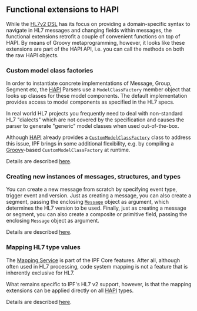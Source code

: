 ## Functional extensions to HAPI

While the [HL7v2 DSL] has its focus on providing a domain-specific syntax to navigate in HL7 messages and changing fields
within messages, the functional extensions retrofit a couple of convenient functions on top of HAPI.
By means of Groovy metaprogramming, however, it looks like these extensions are part of the HAPI API, i.e. you can call
the methods on both the raw HAPI objects.

### Custom model class factories

In order to instantiate concrete implementations of Message, Group, Segment etc, the [HAPI] Parsers use a `ModelClassFactory`
member object that looks up classes for these model components. The default implementation provides access to model components
as specified in the HL7 specs.

In real world HL7 projects you frequently need to deal with non-standard HL7 "dialects" which are not covered by the specification
and causes the parser to generate "generic" model classes when used out-of-the-box.

Although [HAPI] already provides a [`CustomModelClassFactory`](http://hl7api.sourceforge.net/base/apidocs/ca/uhn/hl7v2/parser/CustomModelClassFactory.html)
class to address this issue, IPF brings in some additional
flexibility, e.g. by compiling a [Groovy]-based `CustomModelClassFactory` at runtime.

Details are described [here][hl7v2cmcf].


### Creating new instances of messages, structures, and types

You can create a new message from scratch by specifying event type, trigger event and version.
Just as creating a message, you can also create a segment, passing the enclosing [`Message`](http://hl7api.sourceforge.net/base/apidocs/ca/uhn/hl7v2/model/Message.html)
object as argument, which determines the HL7 version to be used.
Finally, just as creating a message or segment, you can also create a composite or primitive field, passing the enclosing `Message`
object as argument.

Details are described [here][hl7v2creating].


### Mapping HL7 type values

The [Mapping Service] is part of the IPF Core features. After all, although often used in HL7 processing, code system mapping
is not a feature that is inherently exclusive for HL7.

What remains specific to IPF's HL7 v2 support, however, is that the mapping extensions can be applied directly on all [HAPI] types.

Details are described [here][hl7v2mapping].


[HAPI]: http://hl7api.sourceforge.net
[Groovy]: https://www.groovy-lang.org
[Groovy extension module]: https://www.groovy-lang.org/metaprogramming.html#_extension_modules
[HL7v2 DSL]: hl7v2dsl.html
[hl7v2cmcf]: hl7v2cmcf.html
[hl7v2creating]: hl7v2creating.html
[hl7v2mapping]: hl7v2mapping.html
[Mapping Service]: ../ipf-commons-map/index.html